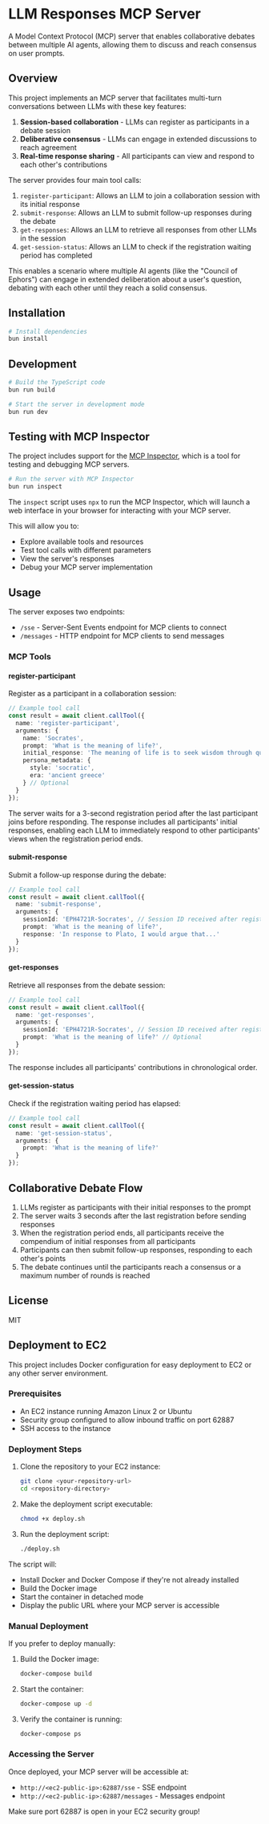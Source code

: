 # LLM Responses MCP Server

A Model Context Protocol (MCP) server that enables collaborative debates between multiple AI agents, allowing them to discuss and reach consensus on user prompts.

## Overview

This project implements an MCP server that facilitates multi-turn conversations between LLMs with these key features:

1. **Session-based collaboration** - LLMs can register as participants in a debate session
2. **Deliberative consensus** - LLMs can engage in extended discussions to reach agreement
3. **Real-time response sharing** - All participants can view and respond to each other's contributions

The server provides four main tool calls:

1. `register-participant`: Allows an LLM to join a collaboration session with its initial response
2. `submit-response`: Allows an LLM to submit follow-up responses during the debate
3. `get-responses`: Allows an LLM to retrieve all responses from other LLMs in the session
4. `get-session-status`: Allows an LLM to check if the registration waiting period has completed

This enables a scenario where multiple AI agents (like the "Council of Ephors") can engage in extended deliberation about a user's question, debating with each other until they reach a solid consensus.

## Installation

```bash
# Install dependencies
bun install
```

## Development

```bash
# Build the TypeScript code
bun run build

# Start the server in development mode
bun run dev
```

## Testing with MCP Inspector

The project includes support for the [MCP Inspector](https://github.com/modelcontextprotocol/inspector), which is a tool for testing and debugging MCP servers.

```bash
# Run the server with MCP Inspector
bun run inspect
```

The `inspect` script uses `npx` to run the MCP Inspector, which will launch a web interface in your browser for interacting with your MCP server.

This will allow you to:
- Explore available tools and resources
- Test tool calls with different parameters
- View the server's responses
- Debug your MCP server implementation

## Usage

The server exposes two endpoints:

- `/sse` - Server-Sent Events endpoint for MCP clients to connect
- `/messages` - HTTP endpoint for MCP clients to send messages

### MCP Tools

#### register-participant

Register as a participant in a collaboration session:

```typescript
// Example tool call
const result = await client.callTool({
  name: 'register-participant',
  arguments: {
    name: 'Socrates',
    prompt: 'What is the meaning of life?',
    initial_response: 'The meaning of life is to seek wisdom through questioning...',
    persona_metadata: {
      style: 'socratic',
      era: 'ancient greece'
    } // Optional
  }
});
```

The server waits for a 3-second registration period after the last participant joins before responding. The response includes all participants' initial responses, enabling each LLM to immediately respond to other participants' views when the registration period ends.

#### submit-response

Submit a follow-up response during the debate:

```typescript
// Example tool call
const result = await client.callTool({
  name: 'submit-response',
  arguments: {
    sessionId: 'EPH4721R-Socrates', // Session ID received after registration
    prompt: 'What is the meaning of life?',
    response: 'In response to Plato, I would argue that...'
  }
});
```

#### get-responses

Retrieve all responses from the debate session:

```typescript
// Example tool call
const result = await client.callTool({
  name: 'get-responses',
  arguments: {
    sessionId: 'EPH4721R-Socrates', // Session ID received after registration
    prompt: 'What is the meaning of life?' // Optional
  }
});
```

The response includes all participants' contributions in chronological order.

#### get-session-status

Check if the registration waiting period has elapsed:

```typescript
// Example tool call
const result = await client.callTool({
  name: 'get-session-status',
  arguments: {
    prompt: 'What is the meaning of life?'
  }
});
```

## Collaborative Debate Flow

1. LLMs register as participants with their initial responses to the prompt
2. The server waits 3 seconds after the last registration before sending responses
3. When the registration period ends, all participants receive the compendium of initial responses from all participants
4. Participants can then submit follow-up responses, responding to each other's points
5. The debate continues until the participants reach a consensus or a maximum number of rounds is reached

## License

MIT 

## Deployment to EC2

This project includes Docker configuration for easy deployment to EC2 or any other server environment.

### Prerequisites

- An EC2 instance running Amazon Linux 2 or Ubuntu
- Security group configured to allow inbound traffic on port 62887
- SSH access to the instance

### Deployment Steps

1. Clone the repository to your EC2 instance:
   ```bash
   git clone <your-repository-url>
   cd <repository-directory>
   ```

2. Make the deployment script executable:
   ```bash
   chmod +x deploy.sh
   ```

3. Run the deployment script:
   ```bash
   ./deploy.sh
   ```

The script will:
- Install Docker and Docker Compose if they're not already installed
- Build the Docker image
- Start the container in detached mode
- Display the public URL where your MCP server is accessible

### Manual Deployment

If you prefer to deploy manually:

1. Build the Docker image:
   ```bash
   docker-compose build
   ```

2. Start the container:
   ```bash
   docker-compose up -d
   ```

3. Verify the container is running:
   ```bash
   docker-compose ps
   ```

### Accessing the Server

Once deployed, your MCP server will be accessible at:
- `http://<ec2-public-ip>:62887/sse` - SSE endpoint
- `http://<ec2-public-ip>:62887/messages` - Messages endpoint

Make sure port 62887 is open in your EC2 security group! 